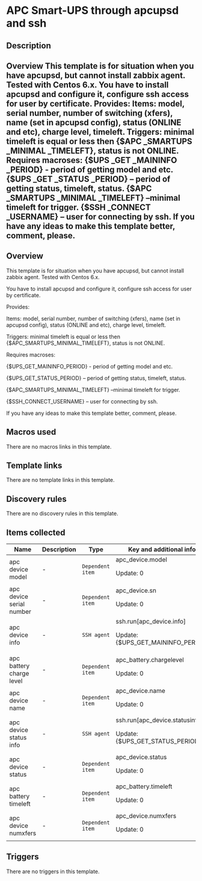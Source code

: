 # APC Smart-UPS through apcupsd and ssh

## Description

## Overview This template is for situation when you have apcupsd, but cannot install zabbix agent. Tested with Centos 6.x. You have to install apcupsd and configure it, configure ssh access for user by certificate. Provides: Items: model, serial number, number of switching (xfers), name (set in apcupsd config), status (ONLINE and etc), charge level, timeleft. Triggers: minimal timeleft is equal or less then {$APC _SMARTUPS _MINIMAL _TIMELEFT}, status is not ONLINE. Requires macroses: {$UPS _GET _MAININFO _PERIOD} - period of getting model and etc. {$UPS _GET _STATUS _PERIOD} – period of getting status, timeleft, status. {$APC _SMARTUPS _MINIMAL _TIMELEFT} –minimal timeleft for trigger. {$SSH _CONNECT _USERNAME} – user for connecting by ssh. If you have any ideas to make this template better, comment, please. 

## Overview

This template is for situation when you have apcupsd, but cannot install zabbix agent. Tested with Centos 6.x.


You have to install apcupsd and configure it, configure ssh access for user by certificate. 


Provides:


Items: model, serial number, number of switching (xfers), name (set in apcupsd config), status (ONLINE and etc), charge level, timeleft.


Triggers: minimal timeleft is equal or less then {$APC\_SMARTUPS\_MINIMAL\_TIMELEFT}, status is not ONLINE.


Requires macroses: 


{$UPS\_GET\_MAININFO\_PERIOD} - period of getting model and etc.


{$UPS\_GET\_STATUS\_PERIOD} – period of getting status, timeleft, status.


{$APC\_SMARTUPS\_MINIMAL\_TIMELEFT} –minimal timeleft for trigger.


{$SSH\_CONNECT\_USERNAME} – user for connecting by ssh.


If you have any ideas to make this template better, comment, please.



## Macros used

There are no macros links in this template.

## Template links

There are no template links in this template.

## Discovery rules

There are no discovery rules in this template.

## Items collected

|Name|Description|Type|Key and additional info|
|----|-----------|----|----|
|apc device model|<p>-</p>|`Dependent item`|apc_device.model<p>Update: 0</p>|
|apc device serial number|<p>-</p>|`Dependent item`|apc_device.sn<p>Update: 0</p>|
|apc device info|<p>-</p>|`SSH agent`|ssh.run[apc_device.info]<p>Update: {$UPS_GET_MAININFO_PERIOD}</p>|
|apc battery charge level|<p>-</p>|`Dependent item`|apc_battery.chargelevel<p>Update: 0</p>|
|apc device name|<p>-</p>|`Dependent item`|apc_device.name<p>Update: 0</p>|
|apc device status info|<p>-</p>|`SSH agent`|ssh.run[apc_device.statusinfo]<p>Update: {$UPS_GET_STATUS_PERIOD}</p>|
|apc device status|<p>-</p>|`Dependent item`|apc_device.status<p>Update: 0</p>|
|apc battery timeleft|<p>-</p>|`Dependent item`|apc_battery.timeleft<p>Update: 0</p>|
|apc device numxfers|<p>-</p>|`Dependent item`|apc_device.numxfers<p>Update: 0</p>|
## Triggers

There are no triggers in this template.

